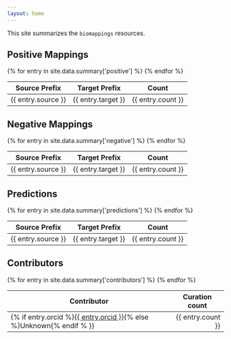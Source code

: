 ```yaml
---
layout: home
---
```

This site summarizes the `biomappings` resources.

## Positive Mappings

<table>
<thead>
<tr>
    <th>Source Prefix</th>
    <th>Target Prefix</th>
    <th>Count</th>
</tr>
</thead>
<tbody>
{% for entry in site.data.summary['positive'] %}
    <tr>
        <td>{{ entry.source }}</td>
        <td>{{ entry.target }}</td>
        <td align="right">{{ entry.count }}</td>
    </tr>
{% endfor %}
</tbody>
</table>

## Negative Mappings

<table>
<thead>
<tr>
    <th>Source Prefix</th>
    <th>Target Prefix</th>
    <th>Count</th>
</tr>
</thead>
<tbody>
{% for entry in site.data.summary['negative'] %}
    <tr>
        <td>{{ entry.source }}</td>
        <td>{{ entry.target }}</td>
        <td align="right">{{ entry.count }}</td>
    </tr>
{% endfor %}
</tbody>
</table>

## Predictions

<table>
<thead>
<tr>
    <th>Source Prefix</th>
    <th>Target Prefix</th>
    <th>Count</th>
</tr>
</thead>
<tbody>
{% for entry in site.data.summary['predictions'] %}
    <tr>
        <td>{{ entry.source }}</td>
        <td>{{ entry.target }}</td>
        <td align="right">{{ entry.count }}</td>
    </tr>
{% endfor %}
</tbody>
</table>

## Contributors

<table>
<thead>
<tr>
    <th>Contributor</th>
    <th>Curation count</th>
</tr>
</thead>
<tbody>
{% for entry in site.data.summary['contributors'] %}
    <tr>
        <td>{% if entry.orcid %}<a href="https://orcid.org/{{ entry.orcid }}">{{ entry.orcid }}</a>{% else %}Unknown{% endif % }}</td>
        <td align="right">{{ entry.count }}</td>
    </tr>
{% endfor %}
</tbody>
</table>
